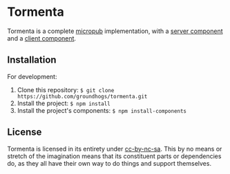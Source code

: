 # Tormenta

Tormenta is a complete [micropub][1] implementation, with a [server component][2] and a [client component][3].

## Installation

For development:

1. Clone this repository: `$ git clone https://github.com/groundhogs/tormenta.git`
2. Install the project: `$ npm install`
3. Install the project's components: `$ npm install-components`

## License

Tormenta is licensed in its entirety under [cc-by-nc-sa][4]. This by no means or stretch of the imagination means that its constituent parts or dependencies do, as they all have their own way to do things and support themselves.

[1]: https://www.w3.org/TR/micropub/
[2]: https://github.com/groundhogs/tormenta-server
[3]: https://github.com/groundhogs/tormenta-client
[4]: https://creativecommons.org/licenses/by-nc-sa/4.0/
